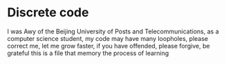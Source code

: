 # Discrete code
I was Awy of the Beijing University of Posts and Telecommunications, as a computer science student, my code may have many loopholes, please correct me, let me grow faster, if you have offended, please forgive, be grateful
this is a file that memory the process of learning
